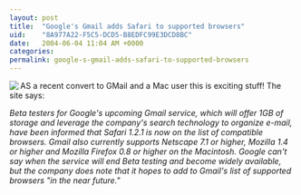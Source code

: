 ```yaml
---
layout: post
title:  "Google's Gmail adds Safari to supported browsers"
uid:	"8A977A22-F5C5-DCD5-B8EDFC99E3DCD8BC"
date:   2004-06-04 11:04 AM +0000
categories: 
permalink: google-s-gmail-adds-safari-to-supported-browsers
---
```

<a href="http://gmail.google.com/"><img src="http://gmail.google.com/gmail/help/images/logo.gif" align="left"></a>
AS a recent convert to GMail and a Mac user this is exciting stuff! The site says:

<em>Beta testers for Google's upcoming Gmail service, which will offer 1GB of storage and leverage the company's search technology to organize e-mail, have been informed that Safari 1.2.1 is now on the list of compatible browsers. Gmail also currently supports Netscape 7.1 or higher, Mozilla 1.4 or higher and Mozilla Firefox 0.8 or higher on the Macintosh. Google can't say when the service will end Beta testing and become widely available, but the company does note that it hopes to add to Gmail's list of supported browsers "in the near future."</em>